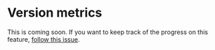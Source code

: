 # Version metrics

This is coming soon. If you want to keep track of the progress on this feature, [follow this issue](https://github.com/Galileo-Galilei/kedro-mlflow/issues/9).
